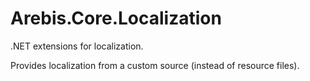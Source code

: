 Arebis.Core.Localization
===================================

.NET extensions for localization.

Provides localization from a custom source (instead of resource files).
